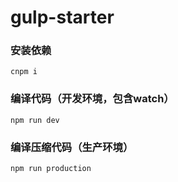 # gulp-starter

### 安装依赖
    cnpm i

### 编译代码（开发环境，包含watch）
    npm run dev

### 编译压缩代码（生产环境）
    npm run production